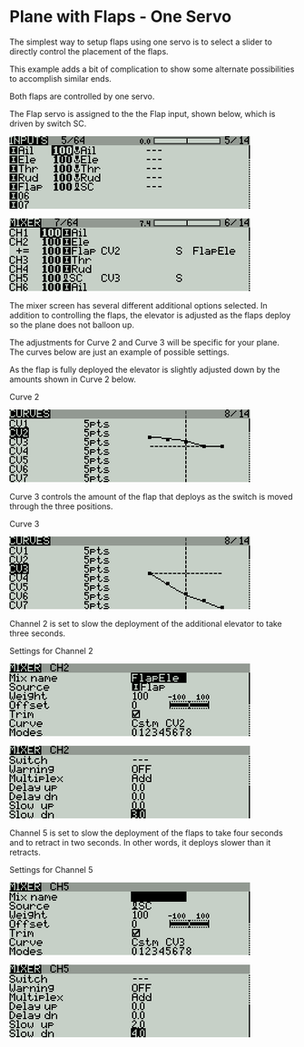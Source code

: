 # Plane with Flaps - One Servo

The simplest way to setup flaps using one servo is to select a slider to directly control the placement of the flaps.

This example adds a bit of complication to show some alternate possibilities to accomplish similar ends.

Both flaps are controlled by one servo.

The Flap servo is assigned to the the Flap input, shown below, which is driven by switch SC.

![](/assets/Flaps-inputs.png)

![](/assets/Flaps-mixer.png)

The mixer screen has several different additional options selected.  In addition to controlling the flaps, the elevator is adjusted as the flaps deploy so the plane does not balloon up.

The adjustments for Curve 2 and Curve 3 will be specific for your plane.  The curves below are just an example of possible settings.

As the flap is fully deployed the elevator is slightly adjusted down by the amounts shown in Curve 2 below.

Curve 2

![](/assets/Flaps-cv2.png)

Curve 3 controls the amount of the flap that deploys  as the switch is moved through the three positions.

Curve 3

![](/assets/Flaps-cv3.png)

Channel 2 is set to slow the deployment of the additional elevator to take three seconds.

Settings for Channel 2

![](/assets/mixer-ch2-1.png)

![](/assets/mixer-ch2-2.png)

Channel 5 is set to slow the deployment of the flaps to take four seconds and to retract in two seconds.  In other words, it deploys slower than it retracts.

Settings for Channel 5

![](/assets/mixer-ch5-1.png)

![](/assets/mixer-ch5-2.png)

